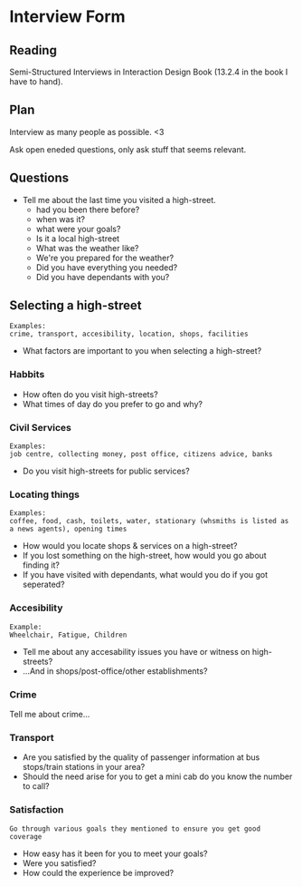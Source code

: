 # Interview Form

## Reading
Semi-Structured Interviews in Interaction Design Book (13.2.4 in the book I have to hand).

## Plan
Interview as many people as possible. <3 

Ask open eneded questions, only ask stuff that seems relevant.

## Questions
* Tell me about the last time you visited a high-street.
    * had you been there before? 
    * when was it? 
    * what were your goals? 
    * Is it a local high-street 
    * What was the weather like?
    * We're you prepared for the weather?
    * Did you have everything you needed?
    * Did you have dependants with you?


## Selecting a high-street
    Examples:
    crime, transport, accesibility, location, shops, facilities

* What factors are important to you when selecting a high-street?

### Habbits 
* How often do you visit high-streets?
* What times of day do you prefer to go and why?

### Civil Services

    Examples:
    job centre, collecting money, post office, citizens advice, banks
    
* Do you visit high-streets  for public services?


### Locating things
    Examples: 
    coffee, food, cash, toilets, water, stationary (whsmiths is listed as a news agents), opening times
    
* How would you locate shops & services on a high-street?
* If you lost something on the high-street, how would you go about finding it?
* If you have visited with dependants, what would you do if you got seperated?

### Accesibility

    Example: 
    Wheelchair, Fatigue, Children

* Tell me about any accesability issues you have or witness on high-streets? 
* …And in shops/post-office/other establishments?

### Crime

Tell me about crime…

### Transport

* Are you satisfied by the quality of passenger information at bus stops/train stations in your area?
* Should the need arise for you to get a mini cab do you know the number to call?

### Satisfaction

    Go through various goals they mentioned to ensure you get good coverage

* How easy has it been for you to meet your goals?
* Were you satisfied?	
* How could the experience be improved?

    
